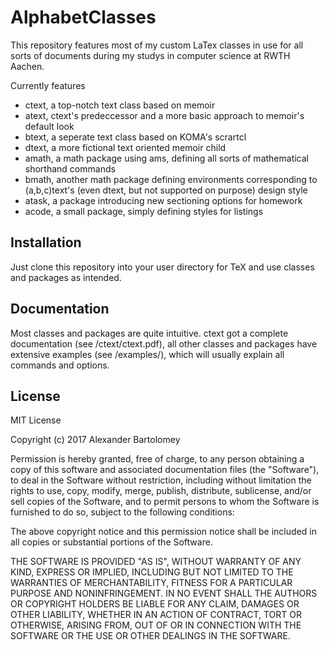 # AlphabetClasses


This repository features most of my custom LaTex classes in use for all sorts
of documents during my studys in computer science at RWTH Aachen.

Currently features
*   ctext, a top-notch text class based on memoir
*   atext, ctext's predeccessor and a more basic approach to memoir's default look
*   btext, a seperate text class based on KOMA's scrartcl
*   dtext, a more fictional text oriented memoir child
*   amath, a math package using ams, defining all sorts of mathematical shorthand commands
*   bmath, another math package defining environments corresponding to (a,b,c)text's (even dtext, but not supported on purpose) design style
*   atask, a package introducing new sectioning options for homework
*   acode, a small package, simply defining styles for listings

## Installation

Just clone this repository into your user directory for TeX and use classes and packages as intended.

## Documentation

Most classes and packages are quite intuitive. ctext got a complete documentation (see /ctext/ctext.pdf), all other classes and packages have extensive examples (see /examples/), which will usually explain all commands and options.

## License

MIT License

Copyright (c) 2017 Alexander Bartolomey

Permission is hereby granted, free of charge, to any person obtaining a copy
of this software and associated documentation files (the "Software"), to deal
in the Software without restriction, including without limitation the rights
to use, copy, modify, merge, publish, distribute, sublicense, and/or sell
copies of the Software, and to permit persons to whom the Software is
furnished to do so, subject to the following conditions:

The above copyright notice and this permission notice shall be included in all
copies or substantial portions of the Software.

THE SOFTWARE IS PROVIDED "AS IS", WITHOUT WARRANTY OF ANY KIND, EXPRESS OR
IMPLIED, INCLUDING BUT NOT LIMITED TO THE WARRANTIES OF MERCHANTABILITY,
FITNESS FOR A PARTICULAR PURPOSE AND NONINFRINGEMENT. IN NO EVENT SHALL THE
AUTHORS OR COPYRIGHT HOLDERS BE LIABLE FOR ANY CLAIM, DAMAGES OR OTHER
LIABILITY, WHETHER IN AN ACTION OF CONTRACT, TORT OR OTHERWISE, ARISING FROM,
OUT OF OR IN CONNECTION WITH THE SOFTWARE OR THE USE OR OTHER DEALINGS IN THE
SOFTWARE.
